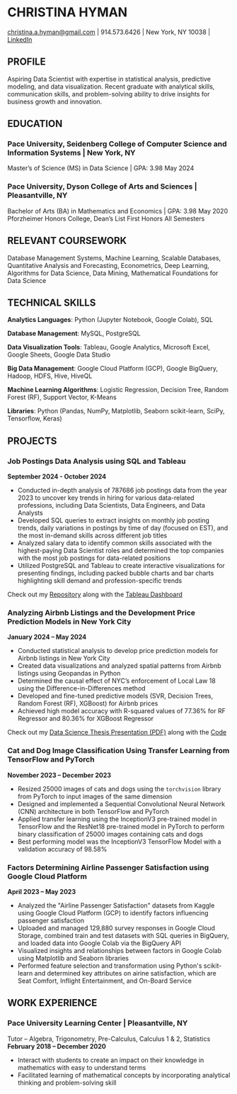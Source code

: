 # CHRISTINA HYMAN
christina.a.hyman@gmail.com | 914.573.6426 | New York, NY 10038 | [LinkedIn](https://www.linkedin.com/in/christinahyman/)

## PROFILE
Aspiring Data Scientist with expertise in statistical analysis, predictive modeling, and data visualization. Recent graduate with
analytical skills, communication skills, and problem-solving ability to drive insights for business growth and innovation.

## EDUCATION
### Pace University, Seidenberg College of Computer Science and Information Systems | New York, NY
Master’s of Science (MS) in Data Science | GPA: 3.98	May 2024

### Pace University, Dyson College of Arts and Sciences	| Pleasantville, NY
Bachelor of Arts (BA) in Mathematics and Economics | GPA: 3.98	May 2020
Pforzheimer Honors College, Dean’s List First Honors All Semesters

## RELEVANT COURSEWORK
Database Management Systems, Machine Learning, Scalable Databases, Quantitative Analysis and Forecasting, Econometrics, Deep Learning, Algorithms for Data Science, Data Mining, Mathematical Foundations for Data Science

## TECHNICAL SKILLS
**Analytics Languages**: Python (Jupyter Notebook, Google Colab), SQL 

**Database Management**: MySQL, PostgreSQL

**Data Visualization Tools**: Tableau, Google Analytics, Microsoft Excel, Google Sheets, Google Data Studio

**Big Data Management**: Google Cloud Platform (GCP), Google BigQuery, Hadoop, HDFS, Hive, HiveQL

**Machine Learning Algorithms**: Logistic Regression, Decision Tree, Random Forest (RF), Support Vector, K-Means

**Libraries**: Python (Pandas, NumPy, Matplotlib, Seaborn scikit-learn, SciPy, Tensorflow, Keras)

## PROJECTS

### Job Postings Data Analysis using SQL and Tableau
**September 2024 - October 2024**
* Conducted in-depth analysis of 787686 job postings data from the year 2023 to uncover key trends in hiring for various data-related professions, including Data Scientists, Data Engineers, and Data Analysts
* Developed SQL queries to extract insights on monthly job posting trends, daily variations in postings by time of day (focused on EST), and the most in-demand skills across different job titles
* Analyzed salary data to identify common skills associated with the highest-paying Data Scientist roles and determined the top companies with the most job postings for data-related positions
* Utilized PostgreSQL and Tableau to create interactive visualizations for presenting findings, including packed bubble charts and bar charts highlighting skill demand and profession-specific trends
<p>Check out my <a href="https://github.com/christina-hyman/SQL-Job-Postings-Data-Analysis-2023" target="_blank">Repository</a> along with the <a href="https://public.tableau.com/views/JobPostingsDataAnalysis2023/JobPostingDataAnalysis2023?:language=en-US&:sid=&:redirect=auth&:display_count=n&:origin=viz_share_link" target="_blank">Tableau Dashboard</a></p> 

### Analyzing Airbnb Listings and the Development Price Prediction Models in New York City	
**January 2024 – May 2024**
* Conducted statistical analysis to develop price prediction models for Airbnb listings in New York City
*	Created data visualizations and analyzed spatial patterns from Airbnb listings using Geopandas in Python
*	Determined the causal effect of NYC’s enforcement of Local Law 18 using the Difference-in-Differences method
*	Developed and fine-tuned predictive models (SVR, Decision Trees, Random Forest (RF), XGBoost) for Airbnb prices
*	Achieved high model accuracy with R-squared values of 77.36% for RF Regressor and 80.36% for XGBoost Regressor

<p>Check out my <a href="https://raw.githubusercontent.com/christina-hyman/portfolio/main/Data%20Science%20Thesis%20Presentation.pdf" target="_blank">Data Science Thesis Presentation (PDF)</a> along with the <a href="https://github.com/christina-hyman/portfolio/blob/d3c51bb27081d6274ae25f44b15a926b0ed95e49/Thesis%20Code%20-%20Christina%20Hyman.pdf" target="_blank">Code</a></p>

### Cat and Dog Image Classification Using Transfer Learning from TensorFlow and PyTorch	
**November 2023 – December 2023**
*	Resized 25000 images of cats and dogs using the `torchvision` library from PyTorch to input images of the same dimension 
*	Designed and implemented a Sequential Convolutional Neural Network (CNN) architecture in both TensorFlow and PyTorch 
*	Applied transfer learning using the InceptionV3 pre-trained model in TensorFlow and the ResNet18 pre-trained model in PyTorch to perform binary classification of 25000 images containing cats and dogs
*	Best performing model was the InceptionV3 TensorFlow Model with a validation accuracy of 98.58%

### Factors Determining Airline Passenger Satisfaction using Google Cloud Platform	
**April 2023 – May 2023**
* Analyzed the "Airline Passenger Satisfaction" datasets from Kaggle using Google Cloud Platform (GCP) to identify factors influencing passenger satisfaction
* Uploaded and managed 129,880 survey responses in Google Cloud Storage, combined train and test datasets with SQL queries in BigQuery, and loaded data into Google Colab via the BigQuery API
* Visualized insights and relationships between factors in Google Colab using Matplotlib and Seaborn libraries
* Performed feature selection and transformation using Python's scikit-learn and determined key attributes on airine
satisfaction, which are Seat Comfort, Inflight Entertainment, and On-Board Service

## WORK EXPERIENCE
### Pace University Learning Center	| Pleasantville, NY
Tutor – Algebra, Trigonometry, Pre-Calculus, Calculus 1 & 2, Statistics
**February 2018 – December 2020**
* Interact with students to create an impact on their knowledge in mathematics with easy to understand terms
* Facilitated learning of mathematical concepts by incorporating analytical thinking and problem-solving skill
